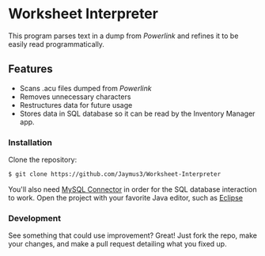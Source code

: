 # Worksheet Interpreter
This program parses text in a dump from *Powerlink* and refines it to be easily read programmatically.

## Features

  - Scans .acu files dumped from *Powerlink*
  - Removes unnecessary characters
  - Restructures data for future usage
  - Stores data in SQL database so it can be read by the Inventory Manager app.

### Installation

Clone the repository:
```sh
$ git clone https://github.com/Jaymus3/Worksheet-Interpreter
```
You'll also need [MySQL Connector][Mysq] in order for the SQL database interaction to work.  Open the project with your favorite Java editor, such as [Eclipse][Ecl]

### Development

See something that could use improvement?  Great!  Just fork the repo, make your changes, and make a pull request detailing what you fixed up.


   [Rob]: <https://docs.oracle.com/javase/7/docs/api/java/awt/Robot.html>
   [Mysq]: <https://www.mysql.com/products/connector/>
   [Ecl]: <https://eclipse.org/>
